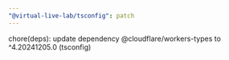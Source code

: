 ```yaml
---
"@virtual-live-lab/tsconfig": patch
---
```


chore(deps): update dependency @cloudflare/workers-types to ^4.20241205.0 (tsconfig)

